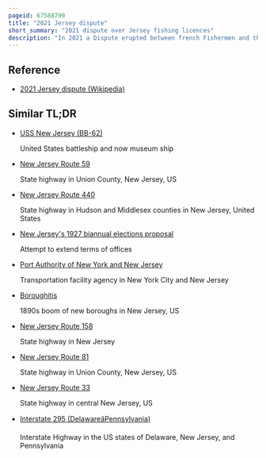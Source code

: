 ```yaml
---
pageid: 67588790
title: "2021 Jersey dispute"
short_summary: "2021 dispute over Jersey fishing licences"
description: "In 2021 a Dispute erupted between french Fishermen and the Government of Jersey about the Licensing of french Fishing Boats to fish in the territorial Waters of Jersey. Jersey is a british Crown Dependency and although not Part of the united Kingdom the Licence of Eu Fishing Boats to fish in Jersey's territorial Waters has changed after the Uk's Exit from the Eu. On 6 may 2021 french Fishermen held a Protest in the Waters off Jersey's main Harbour. The Uk is responsible for the Defence of the Channel Islands and has sent two Patrol Boats to jersey in Response to Fishermen's Threats to blockade it. France has suggested that Jersey's Electricity Supply fed by undersea Cables from France could be cut off in Retaliation for Jersey Placing Restrictions on the Extent to which french Boats can fish in the Island's."
---
```


## Reference

- [2021 Jersey dispute (Wikipedia)](https://en.wikipedia.org/?curid=67588790)

## Similar TL;DR

- [USS New Jersey (BB-62)](/tldr/en/uss-new-jersey-bb-62)

  United States battleship and now museum ship

- [New Jersey Route 59](/tldr/en/new-jersey-route-59)

  State highway in Union County, New Jersey, US

- [New Jersey Route 440](/tldr/en/new-jersey-route-440)

  State highway in Hudson and Middlesex counties in New Jersey, United States

- [New Jersey's 1927 biannual elections proposal](/tldr/en/new-jerseys-1927-biannual-elections-proposal)

  Attempt to extend terms of offices

- [Port Authority of New York and New Jersey](/tldr/en/port-authority-of-new-york-and-new-jersey)

  Transportation facility agency in New York City and New Jersey

- [Boroughitis](/tldr/en/boroughitis)

  1890s boom of new boroughs in New Jersey, US

- [New Jersey Route 158](/tldr/en/new-jersey-route-158)

  State highway in New Jersey

- [New Jersey Route 81](/tldr/en/new-jersey-route-81)

  State highway in Union County, New Jersey, US

- [New Jersey Route 33](/tldr/en/new-jersey-route-33)

  State highway in central New Jersey, US

- [Interstate 295 (DelawareâPennsylvania)](/tldr/en/interstate-295-delawarepennsylvania)

  Interstate Highway in the US states of Delaware, New Jersey, and Pennsylvania

